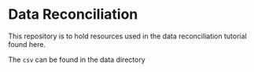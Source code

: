 # Data Reconciliation

This repository is to hold resources used in the data reconciliation tutorial found here.

The `csv` can be found in the data directory

